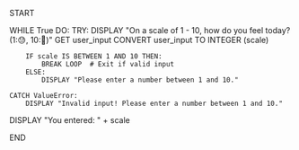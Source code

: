 START

WHILE True DO:
    TRY:
        DISPLAY "On a scale of 1 - 10, how do you feel today? (1:😓, 10:🥰)"
        GET user_input
        CONVERT user_input TO INTEGER (scale)
        
        IF scale IS BETWEEN 1 AND 10 THEN:
            BREAK LOOP  # Exit if valid input
        ELSE:
            DISPLAY "Please enter a number between 1 and 10."

    CATCH ValueError:
        DISPLAY "Invalid input! Please enter a number between 1 and 10."

DISPLAY "You entered: " + scale

END